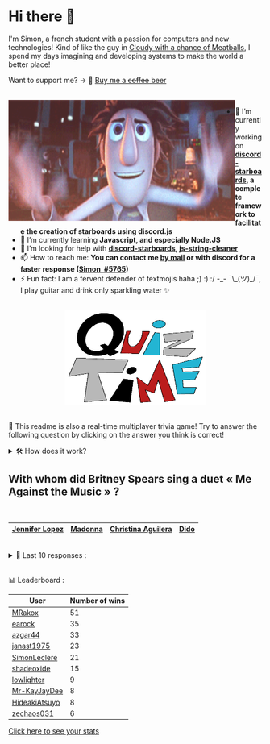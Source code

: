 # Hi there 👋

I'm Simon, a french student with a passion for computers and new technologies!
Kind of like the guy in [Cloudy with a chance of Meatballs](https://www.youtube.com/watch?v=dQw4w9WgXcQ), I spend my days imagining and developing systems to make the world a better place!

Want to support me? -> 🍺 [Buy me a ~~coffee~~ beer](https://www.buymeacoffee.com/SimonLeclere)

<br>

<img width="450" height="240" src="./assets/cloudyWithAChanceOfMeatBalls.gif" align=left>

- 🔭 I’m currently working on **[discord-starboards](https://github.com/SimonLeclere/discord-starboards), a complete framework to facilitate the creation of starboards using discord.js**
- 🌱 I’m currently learning **Javascript, and especially Node.JS**
- 🤔 I’m looking for help with **[discord-starboards](https://github.com/SimonLeclere/discord-starboards), [js-string-cleaner](https://github.com/SimonLeclere/Js-String-Cleaner)**
- 📫 How to reach me: **You can contact me [by mail](mailto:simon-leclere@orange.fr) or with discord for a faster response ([Simon_#5765](https://discord.com/invite/U2VGrkT))**
- ⚡ Fun fact: I am a fervent defender of textmojis haha ;) :) :/ -\_- ¯\\\_(ツ)\_/¯, I play guitar and drink only sparkling water ✨

<br>

<center><img width="280" height="187" src="./assets/quizTime.gif"></center>

<br>

🎲 This readme is also a real-time multiplayer trivia game! Try to answer the following question by clicking on the answer you think is correct!
<details>
  <summary>🛠️ How does it work?</summary>
  Each answer is a link to a pre-filled issue. When you press "Submit new issue", it triggers a Github action workflow that compares your answer with the correct answer, finds a new question and updates the readme.md file. Not bad huh?! This whole process only takes about 20 seconds!
</details>

## With whom did Britney Spears sing a duet « Me Against the Music » ?

<br>

| [Jennifer Lopez](https://github.com/SimonLeclere/SimonLeclere/issues/new?title=quiz%7C219%7CJennifer%20Lopez&body=Just%20click%20'Submit%20new%20issue'.) | [Madonna](https://github.com/SimonLeclere/SimonLeclere/issues/new?title=quiz%7C219%7CMadonna&body=Just%20click%20'Submit%20new%20issue'.) | [Christina Aguilera](https://github.com/SimonLeclere/SimonLeclere/issues/new?title=quiz%7C219%7CChristina%20Aguilera&body=Just%20click%20'Submit%20new%20issue'.) | [Dido](https://github.com/SimonLeclere/SimonLeclere/issues/new?title=quiz%7C219%7CDido&body=Just%20click%20'Submit%20new%20issue'.) |
| - | - | - | - | 

<br>

<details>
  <summary>📒 Last 10 responses :</summary>

- **SimonLeclere** answered **In peace** to `How does Stephan Eicher want to have lunch in one of his songs ?` (Good answer)
- **janast3369** answered **Mount Carlisle** to `Which volcano erupted on December 9, 2019 in New Zealand ?` (Wrong answer)
- **nounouthereal** answered **Areola** to `In botany, what distinctive sign differentiates Cactaceae from other families ?` (Good answer)
- **janast3369** answered **Lieutenant** to `What is the rank of Brad Pitt in the film « Inglorious Basterds » by Quentin Tarantino ?` (Good answer)
- **janast3369** answered **Repost** to `Although not native, what is a sharing on Instagram called ?` (Good answer)
- **janast3369** answered **Avian influenza** to `What disease often forces the pigeon fancier to confine his pigeons ?` (Good answer)
- **janast3369** answered **Thistle** to `What does the ancient Greek word kaktos mean, where does the name cactus come from ?` (Good answer)
- **janast3369** answered **Facial mask** to `What is better to wear to minimize the spread of a coronavirus ?` (Good answer)
- **janast3369** answered **LeBaron** to `In Mexico, which family was massacred in the Sierra Madre in 2019 ?` (Good answer)
- **janast3369** answered **Dear Diary** to `What title from her second album was written by Britney Spears herself ?` (Good answer)

</details>

<br>

📊 Leaderboard :

| User | Number of wins |
|-|-|
| [MRakox](https://github.com/MRakox) | 51 |
| [earock](https://github.com/earock) | 35 |
| [azgar44](https://github.com/azgar44) | 33 |
| [janast1975](https://github.com/janast1975) | 23 |
| [SimonLeclere](https://github.com/SimonLeclere) | 21 |
| [shadeoxide](https://github.com/shadeoxide) | 15 |
| [lowlighter](https://github.com/lowlighter) | 9 |
| [Mr-KayJayDee](https://github.com/Mr-KayJayDee) | 8 |
| [HideakiAtsuyo](https://github.com/HideakiAtsuyo) | 8 |
| [zechaos031](https://github.com/zechaos031) | 6 |

[Click here to see your stats](https://github.com/SimonLeclere/SimonLeclere/issues/new?title=MyStats&body=Just%20click%20%27Submit%20new%20issue%27.)
